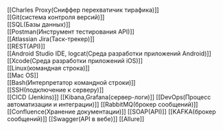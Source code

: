 [[Charles Proxy(Сниффер  перехватичик тирафика)]]  
[[Git(система контроля версий)]]  
[[SQL(Базы данных)]]  
[[Postman(Инструмент тестирования API)]]  
[[Atlassian Jira(Таск-трекер)]]  
[[REST(API)]]  
[[Android Studio IDE, logcat(Среда разработки приложений Android)]]  
[[Xcode(Среда разработки приложений iOS)]]  
[[Linux(командная строка)]]  
[[Mac OS]]  
[[Bash(Интерпретатор командной строки)]]  
[[SSH(подключение к серверу)]]  
[[CICD (Jenkins)]]
[[Kibana,Grafana(сервер-логи)]]
[[DevOps(Процесс автоматизации и интеграции)]]
[[RabbitMQ(брокер сообщений)]]
[[Confluence(Хранение документации)]]
[[SOAP(API)]]
[[KAFKA(брокер сообщений)]]
[[Swagger(API в вебе)]]
[[Allure]]

